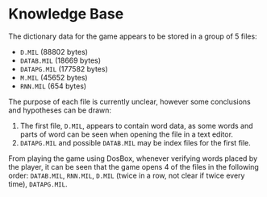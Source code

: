 # Knowledge Base

The dictionary data for the game appears to be stored in a group of 5 files:

- `D.MIL` (88802 bytes)
- `DATAB.MIL` (18669 bytes)
- `DATAPG.MIL` (177582 bytes)
- `M.MIL` (45652 bytes)
- `RNN.MIL` (654 bytes)

The purpose of each file is currently unclear, however some conclusions and hypotheses can be drawn:

1. The first file, `D.MIL`, appears to contain word data, as some words and parts of word can be seen when opening 
the file in a text editor.
2. `DATAPG.MIL` and possible `DATAB.MIL` may be index files for the first file.

From playing the game using DosBox, whenever verifying words placed by the player, it can be seen that the game opens 4 of the files in the following order: `DATAB.MIL`, `RNN.MIL`, `D.MIL` (twice in a row, not clear if twice every time), `DATAPG.MIL`.